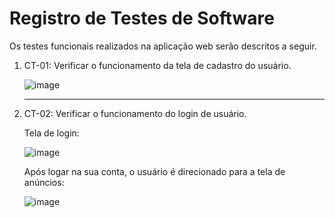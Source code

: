 # Registro de Testes de Software

Os testes funcionais realizados na aplicação web serão descritos a seguir.

<ol>
  <li> CT-01: Verificar o funcionamento da tela de cadastro do usuário.

![image](https://github.com/user-attachments/assets/5116785f-d061-4bd4-bc69-93c25816cd52)

</li>
  <hr>

 <li> CT-02: Verificar o funcionamento do login de usuário.

  <p>Tela de login:</p>
  
 ![image](https://github.com/user-attachments/assets/cb950da8-a8c8-4be1-b1d7-02358b3dbbfe)

   <p>Após logar na sua conta, o usuário é direcionado para a tela de anúncios:</p>
   
![image](https://github.com/user-attachments/assets/487e2fb5-9a38-4323-b96f-5643774205b7)


